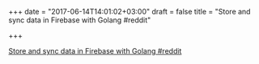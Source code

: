 +++
date = "2017-06-14T14:01:02+03:00"
draft = false
title = "Store and sync data in Firebase with Golang  #reddit"

+++

<p><a href="https://t.co/wy2FwfSql9">Store and sync data in Firebase with Golang  #reddit</a></p>